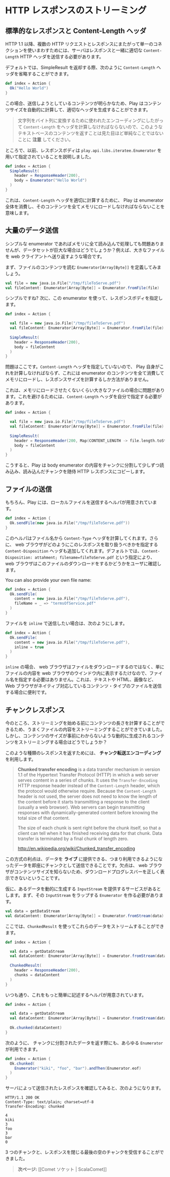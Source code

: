 <!-- translated -->
<!--
# Streaming HTTP responses
-->
# HTTP レスポンスのストリーミング

<!--
## Standard responses and Content-Length header
-->
## 標準的なレスポンスと Content-Length ヘッダ

<!--
Since HTTP 1.1, to keep a single connection open to serve several HTTP requests and responses, the server must send the appropriate `Content-Length` HTTP header along with the response. 
-->
HTTP 1.1 以降、複数の HTTP リクエストとレスポンスにまたがって単一のコネクションを使いまわすためには、サーバはレスポンスと一緒に適切な `Content-Length` HTTP ヘッダを送信する必要があります。

<!--
By default, you are not specifying a `Content-Length` header when you send back a simple result, such as:
-->
デフォルトでは、SimpleResult を返却する際、次のように `Content-Length` ヘッダを省略することができます。

```scala
def index = Action {
  Ok("Hello World")
}
```

<!--
Of course, because the content you are sending is well-known, Play is able to compute the content size for you and to generate the appropriate header.
-->
この場合、送信しようとしているコンテンツが明らかなため、Play はコンテンツサイズを自動的に計算して、適切なヘッダを生成することができます。

<!--
> **Note** that for text-based content it is not as simple as it looks, since the `Content-Length` header must be computed according the character encoding used to translate characters to bytes.
-->
> 文字列をバイト列に変換するために使われたエンコーディングにしたがって `Content-Length` をヘッダを計算しなければならないので、このようなテキストベースのコンテンツを返すことは見た目ほど単純なことではないことに **注意** してください。

<!--
Actually, we previously saw that the response body is specified using a `play.api.libs.iteratee.Enumerator`:
-->
ところで、以前、レスポンスボディは `play.api.libs.iteratee.Enumerator` を用いて指定されていることを説明しました。

```scala
def index = Action {
  SimpleResult(
    header = ResponseHeader(200),
    body = Enumerator("Hello World")
  )
}
```

<!--
This means that to compute the `Content-Length` header properly, Play must consume the whole enumerator and load its content into memory. 
-->
これは、`Content-Length` ヘッダを適切に計算するために、 Play は enumerator 全体を消費し、そのコンテンツを全てメモリにロードしなければならないことを意味します。

<!--
## Sending large amounts of data
-->
## 大量のデータ送信

<!--
If it’s not a problem to load the whole content into memory for simple Enumerators, what about large data sets? Let’s say we want to return a large file to the web client.
-->
シンプルな enumerator であればメモリに全て読み込んで処理しても問題ありませんが、データセットが巨大な場合はどうでしょうか？例えば、大きなファイルを web クライアントへ送り返すような場合です。

<!--
Let’s first see how to create an `Enumerator[Array[Byte]]` enumerating the file content:
-->
まず、ファイルのコンテンツを読む `Enumerator[Array[Byte]]` を定義してみましょう。

```scala
val file = new java.io.File("/tmp/fileToServe.pdf")
val fileContent: Enumerator[Array[Byte]] = Enumerator.fromFile(file)
```

<!--
Now it looks simple right? Let’s just use this enumerator to specify the response body:
-->
シンプルですね? 次に、この enumerator を使って、レスポンスボディを指定します。

```scala
def index = Action {

  val file = new java.io.File("/tmp/fileToServe.pdf")
  val fileContent: Enumerator[Array[Byte]] = Enumerator.fromFile(file)    
    
  SimpleResult(
    header = ResponseHeader(200),
    body = fileContent
  )
}
```

<!--
Actually we have a problem here. As we don’t specify the `Content-Length` header, Play will have to compute it itself, and the only way to do this is to consume the whole enumerator content and load it into memory, and then compute the response size.
-->
問題はここです。`Content-Length` ヘッダを指定していないので、 Play 自身がこれを計算しなければならず、これには enumerator のコンテンツを全て消費してメモリにロードし、レスポンスサイズを計算するしか方法がありません。

<!--
That’s a problem for large files that we don’t want to load completely into memory. So to avoid that, we just have to specify the `Content-Length` header ourself.
-->
これは、メモリにロードさせたくないくらい大きなファイルの場合に問題があります。これを避けるためには、`Content-Length` ヘッダを自分で指定する必要があります。

```scala
def index = Action {

  val file = new java.io.File("/tmp/fileToServe.pdf")
  val fileContent: Enumerator[Array[Byte]] = Enumerator.fromFile(file)    
    
  SimpleResult(
    header = ResponseHeader(200, Map(CONTENT_LENGTH -> file.length.toString)),
    body = fileContent
  )
}
```

<!--
This way Play will consume the body enumerator in a lazy way, copying each chunk of data to the HTTP response as soon as it is available.
-->
こうすると、Play は body enumerator の内容をチャンクに分割して少しずつ読み込み、読み込んだチャンクを随侍 HTTP レスポンスにコピーします。

<!--
## Serving files
-->
## ファイルの送信

<!--
Of course, Play provides easy-to-use helpers for common task of serving a local file:
-->
もちろん、Play には、ローカルファイルを送信するヘルパが用意されています。

```scala
def index = Action {
  Ok.sendFile(new java.io.File("/tmp/fileToServe.pdf"))
}
```

<!--
This helper will also compute the `Content-Type` header from the file name, and add the `Content-Disposition` header to specify how the web browser should handle this response. The default is to ask the web browser to download this file by adding the header `Content-Disposition: attachment; filename=fileToServe.pdf` to the HTTP response.
-->
このヘルパはファイル名から `Content-Type` ヘッダを計算してくれます。さらに、 web ブラウザがどのようにこのレスポンスを取り扱うべきかを指定する `Content-Disposition` ヘッダも追加してくれます。デフォルトでは、`Content-Disposition: attahment; filename=fileToServe.pdf` という指定により、 web ブラウザはこのファイルのダウンロードをするかどうかをユーザに確認します。

You can also provide your own file name:

```scala
def index = Action {
  Ok.sendFile(
    content = new java.io.File("/tmp/fileToServe.pdf"),
    fileName = _ => "termsOfService.pdf"
  )
}
```

<!--
If you want to serve this file `inline`:
-->
ファイルを `inline` で送信したい場合は、次のようにします。

```scala
def index = Action {
  Ok.sendFile(
    content = new java.io.File("/tmp/fileToServe.pdf"),
    inline = true
  )
}
```

<!--
Now you don't have to specify a file name since the web browser will not try to download it, but will just display the file content in the web browser window. This is useful for content types supported natively by the web browser, such as text, HTML or images.
-->
`inline` の場合、 web ブラウザはファイルをダウンロードするのではなく、単にファイルの内容を web ブラウザのウインドウ内に表示するたけなので、ファイル名を指定する必要はありません。これは、テキストや HTML、画像など、Web ブラウザがネイティブ対応しているコンテンツ・タイプのファイルを送信する場合に便利です。

<!--
## Chunked responses
-->
## チャンクレスポンス

<!--
For now, it works well with streaming file content since we are able to compute the content length before streaming it. But what about dynamically computed content, with no content size available?
-->
今のところ、ストリーミングを始める前にコンテンツの長さを計算することができるため、うまくファイルの内容をストリーミングすることができていました。しかし、コンテンツのサイズが事前にわからないような動的に生成されるコンテンツをストリーミングする場合はどうでしょうか？

<!--
For this kind of response we have to use **Chunked transfer encoding**. 
-->
このような種類のレスポンスを返すためには、 **チャンク転送エンコーディング** を利用します。

> **Chunked transfer encoding** is a data transfer mechanism in version 1.1 of the Hypertext Transfer Protocol (HTTP) in which a web server serves content in a series of chunks. It uses the `Transfer-Encoding` HTTP response header instead of the `Content-Length` header, which the protocol would otherwise require. Because the `Content-Length` header is not used, the server does not need to know the length of the content before it starts transmitting a response to the client (usually a web browser). Web servers can begin transmitting responses with dynamically-generated content before knowing the total size of that content.
> 
> The size of each chunk is sent right before the chunk itself, so that a client can tell when it has finished receiving data for that chunk. Data transfer is terminated by a final chunk of length zero.
>
> <http://en.wikipedia.org/wiki/Chunked_transfer_encoding>

<!--
The advantage is that we can serve the data **live**, meaning that we send chunks of data as soon as they are available. The drawback is that since the web browser doesn’t know the content size, it is not able to display a proper download progress bar.
-->
この方式の利点は、データを **ライブ** に提供できる、つまり利用できるようになったデータを即座にチャンクとして送信できることです。欠点は、 web ブラウザがコンテンツサイズを知らないため、ダウンロードプログレスバーを正しく表示できないということです。

<!--
Let’s say that we have a service somewhere that provides a dynamic `InputStream` computing some data. First we have to create an `Enumerator` for this stream:
-->
仮に、あるデータを動的に生成する `InputStream` を提供するサービスがあるとします。まず、その `InputStream` をラップする `Enumerator` を作る必要があります。

```scala
val data = getDataStream
val dataContent: Enumerator[Array[Byte]] = Enumerator.fromStream(data)
```

<!--
We can now stream these data using a `ChunkedResult`:
-->
ここでは、`ChunkedResult` を使ってこれらのデータをストリームすることができます。

```scala
def index = Action {

  val data = getDataStream
  val dataContent: Enumerator[Array[Byte]] = Enumerator.fromStream(data)
  
  ChunkedResult(
    header = ResponseHeader(200),
    chunks = dataContent
  )
}
```

<!--
As always, there are helpers available to do this:
-->
いつも通り、これをもっと簡単に記述するヘルパが用意されています。

```scala
def index = Action {

  val data = getDataStream
  val dataContent: Enumerator[Array[Byte]] = Enumerator.fromStream(data)
  
  Ok.chunked(dataContent)
}
```

<!--
Of course, we can use any `Enumerator` to specify the chunked data:
-->
次のように、 チャンクに分割されたデータを返す際にも、あらゆる `Enumerator` が利用できます。

```scala
def index = Action {
  Ok.chunked(
    Enumerator("kiki", "foo", "bar").andThen(Enumerator.eof)
  )
}
```

<!--
We can inspect the HTTP response sent by the server:
-->
サーバによって送信されたレスポンスを確認してみると、次のようになります。

```
HTTP/1.1 200 OK
Content-Type: text/plain; charset=utf-8
Transfer-Encoding: chunked

4
kiki
3
foo
3
bar
0

```

<!--
We get three chunks followed by one final empty chunk that closes the response.
-->
3 つのチャンクと、レスポンスを閉じる最後の空のチャンクを受信することができました。

<!--
> **Next:** [[Comet sockets | ScalaComet]]
-->
> **次ページ:** [[Comet ソケット | ScalaComet]]
